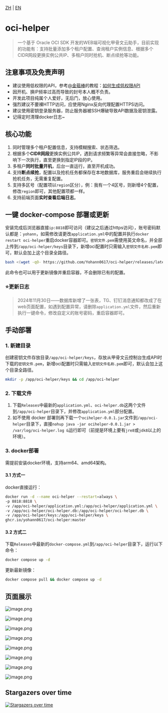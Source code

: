 [ZH](README.md) | [EN](README_EN.md)

# oci-helper

> 一个基于 Oracle OCI SDK 开发的WEB端可视化甲骨文云助手，目前实现的功能有：支持批量添加多个租户配置、查询租户实例信息、根据多个CIDR网段更换实例公共IP、多租户同时抢机、断点续抢等功能。

## 注意事项及免责声明

- 建议使用低权限的API，参考[@金箍棒](https://t.me/jin_gubang)的教程：[如何生成低权限API](https://telegra.ph/oralce-api-role-05-05)
- 因开机、换IP频率过高而导致的封号本人概不负责。
- 开发此项目纯属个人爱好，无后门，放心使用。
- 强烈建议不要裸HTTP访问，应使用Nginx反向代理配置HTTPS访问。
- 建议使用密钥登录服务器，防止服务器被SSH爆破导致API数据及密钥泄露。
- 记得定时清理docker日志~

## 核心功能

1. 同时管理多个租户配置信息，支持模糊搜索、状态筛选。
2. 根据多个**CIDR网段**更换实例公共IP，遇到请求频繁等异常会直接忽略，不影响下一次执行，直至更换到指定IP段的IP。
3. 多租户**同时批量开机**，后台一直运行，直至开机成功。
4. 支持**断点续抢**，配置以及抢机任务都保存在本地数据库，服务重启会继续执行抢机任务，无需重复配置。
5. 支持多区号（配置项以`region`区分），例：我有一个4区号，则新增4个配置，修改`region`即可，其他配置项都一样。
6. 支持前端页面**实时查看后端日志**。

## 一键 docker-compose 部署或更新

安装完成后浏览器直接`ip:8818`即可访问（建议之后通过https访问），账号密码默认都是：`yohann`，如需修改请更改`application.yml`中的配置并执行`docker restart oci-helper`重启docker容器即可。`密钥文件.pem`需使用英文命名，并全部上传到`/app/oci-helper/keys`目录下，新增oci配置时只需输入`密钥文件名称.pem`即可，默认会加上这个目录全路径。

```bash
bash <(wget -qO- https://github.com/Yohann0617/oci-helper/releases/latest/download/sh_oci-helper_install.sh)
```

此命令也可以用于更新镜像并重启容器，不会删除已有的配置。

### ⭐更新日志

> 2024年11月30日——数据库新增了一张表，TG、钉钉消息通知都改成了在web页面配置，如遇到配置异常，请删除`application.yml`文件，然后重新执行一键命令，修改自定义的账号密码，重启容器即可。

## 手动部署

### 1. 新建目录

创建密钥文件存放目录`/app/oci-helper/keys`，存放从甲骨文云控制台生成API时下载的`密钥文件.pem`，新增oci配置时只需输入`密钥文件名称.pem`即可，默认会加上这个目录全路径。

```bash
mkdir -p /app/oci-helper/keys && cd /app/oci-helper
```

### 2. 下载文件

1. 下载`Releases`中最新的`application.yml`、`oci-helper.db`这两个文件到`/app/oci-helper`目录下，并修改`application.yml`部分配置。
2. 如不使用 docker 部署则再下载一个`ocihelper-0.0.1.jar`文件到`/app/oci-helper`目录下，直接`nohup java -jar ocihelper-0.0.1.jar > /var/log/oci-helper.log &`运行即可（前提是环境上要有`jre8`或`jdk8`以上的环境）。

### 3. docker部署

需提前安装docker环境，支持arm64、amd64架构。

#### 3.1 方式一

docker直接运行：

```bash
docker run -d --name oci-helper --restart=always \
-p 8818:8818 \
-v /app/oci-helper/application.yml:/app/oci-helper/application.yml \
-v /app/oci-helper/oci-helper.db:/app/oci-helper/oci-helper.db \
-v /app/oci-helper/keys:/app/oci-helper/keys \
ghcr.io/yohann0617/oci-helper:master
```

#### 3.2 方式二

下载`Releases`中最新的`docker-compose.yml`到`/app/oci-helper`目录下，运行以下命令：

```bash
docker compose up -d
```

更新最新镜像：

```bash
docker compose pull && docker compose up -d
```

## 页面展示

![image.png](https://pic5.58cdn.com.cn/nowater/webim/big/n_v2c1f8e3c934c7493983f2d6e6a83d8378.png)

![image.png](https://pic3.58cdn.com.cn/nowater/webim/big/n_v2a710d7c751374b21acae99435daba526.png)

![image.png](https://pic6.58cdn.com.cn/nowater/webim/big/n_v27a9be3a128ef4b87a7cbe4b45c763f92.png)

![image.png](https://pic3.58cdn.com.cn/nowater/webim/big/n_v293184a474a9846a984988c17c1d28793.png)

![image.png](https://pic3.58cdn.com.cn/nowater/webim/big/n_v2a4c76efd15234f58a1e816e2d261ffdf.png)

![image.png](https://pic3.58cdn.com.cn/nowater/webim/big/n_v24fdb3306c7c1454790e123bb6ea2f384.png)

![image.png](https://pic8.58cdn.com.cn/nowater/webim/big/n_v293a82d0fbede4b8699a1d06f1e4e0f8d.png)

![image.png](https://pic2.58cdn.com.cn/nowater/webim/big/n_v2520fa8e9b66a4cb192ce26a177dd0133.png)

## Stargazers over time

[![Stargazers over time](https://starchart.cc/Yohann0617/oci-helper.svg)](https://starchart.cc/Yohann0617/oci-helper)
